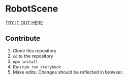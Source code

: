# RobotScene

[TRY IT OUT HERE](https://wisc-hci.github.io/robot-scene/)

## Contribute

1. Clone this repository
2. `cd` to the repository
3. `npm install`
4. Run `npm run storybook`
5. Make edits. Changes should be reflected in browser.
